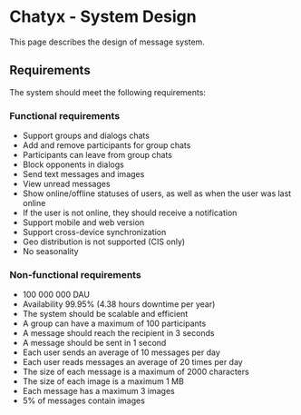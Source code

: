 # Chatyx - System Design

This page describes the design of message system.

## Requirements

The system should meet the following requirements:

### Functional requirements

- Support groups and dialogs chats
- Add and remove participants for group chats
- Participants can leave from group chats
- Block opponents in dialogs
- Send text messages and images
- View unread messages
- Show online/offline statuses of users, as well as when the user was last online
- If the user is not online, they should receive a notification
- Support mobile and web version
- Support cross-device synchronization
- Geo distribution is not supported (CIS only)
- No seasonality

### Non-functional requirements

- 100 000 000 DAU
- Availability 99.95% (4.38 hours downtime per year)
- The system should be scalable and efficient
- A group can have a maximum of 100 participants
- A message should reach the recipient in 3 seconds
- A message should be sent in 1 second
- Each user sends an average of 10 messages per day
- Each user reads messages an average of 20 times per day
- The size of each message is a maximum of 2000 characters
- The size of each image is a maximum 1 MB
- Each message has a maximum 3 images
- 5% of messages contain images
